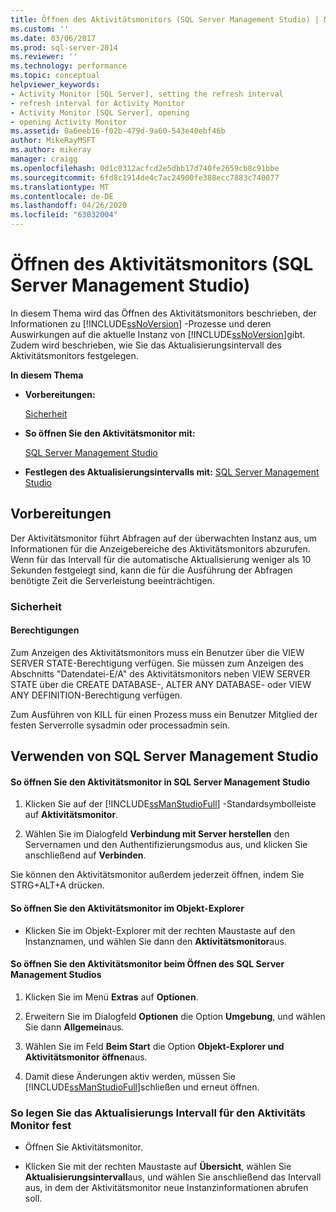 ```yaml
---
title: Öffnen des Aktivitätsmonitors (SQL Server Management Studio) | Microsoft-Dokumentation
ms.custom: ''
ms.date: 03/06/2017
ms.prod: sql-server-2014
ms.reviewer: ''
ms.technology: performance
ms.topic: conceptual
helpviewer_keywords:
- Activity Monitor [SQL Server], setting the refresh interval
- refresh interval for Activity Monitor
- Activity Monitor [SQL Server], opening
- opening Activity Monitor
ms.assetid: 0a6eeb16-f02b-479d-9a60-543e40ebf46b
author: MikeRayMSFT
ms.author: mikeray
manager: craigg
ms.openlocfilehash: 0d1c0312acfcd2e5dbb17d740fe2659cb8c91bbe
ms.sourcegitcommit: 6fd8c1914de4c7ac24900fe388ecc7883c740077
ms.translationtype: MT
ms.contentlocale: de-DE
ms.lasthandoff: 04/26/2020
ms.locfileid: "63032004"
---
```

# <a name="open-activity-monitor-sql-server-management-studio"></a>Öffnen des Aktivitätsmonitors (SQL Server Management Studio)
  In diesem Thema wird das Öffnen des Aktivitätsmonitors beschrieben, der Informationen zu [!INCLUDE[ssNoVersion](../../includes/ssnoversion-md.md)] -Prozesse und deren Auswirkungen auf die aktuelle Instanz von [!INCLUDE[ssNoVersion](../../includes/ssnoversion-md.md)]gibt. Zudem wird beschrieben, wie Sie das Aktualisierungsintervall des Aktivitätsmonitors festgelegen.  
  
 **In diesem Thema**  
  
-   **Vorbereitungen:**  
  
     [Sicherheit](#Security)  
  
-   **So öffnen Sie den Aktivitätsmonitor mit:**  
  
     [SQL Server Management Studio](#SSMSProcedure)  
  
-   **Festlegen des Aktualisierungsintervalls mit:**  [SQL Server Management Studio](#Refresh)  
  
##  <a name="before-you-begin"></a><a name="BeforeYouBegin"></a> Vorbereitungen  
 Der Aktivitätsmonitor führt Abfragen auf der überwachten Instanz aus, um Informationen für die Anzeigebereiche des Aktivitätsmonitors abzurufen. Wenn für das Intervall für die automatische Aktualisierung weniger als 10 Sekunden festgelegt sind, kann die für die Ausführung der Abfragen benötigte Zeit die Serverleistung beeinträchtigen.  
  
###  <a name="security"></a><a name="Security"></a> Sicherheit  
  
####  <a name="permissions"></a><a name="Permissions"></a> Berechtigungen  
 Zum Anzeigen des Aktivitätsmonitors muss ein Benutzer über die VIEW SERVER STATE-Berechtigung verfügen. Sie müssen zum Anzeigen des Abschnitts "Datendatei-E/A" des Aktivitätsmonitors neben VIEW SERVER STATE über die CREATE DATABASE-, ALTER ANY DATABASE- oder VIEW ANY DEFINITION-Berechtigung verfügen.  
  
 Zum Ausführen von KILL für einen Prozess muss ein Benutzer Mitglied der festen Serverrolle sysadmin oder processadmin sein.  
  
##  <a name="using-sql-server-management-studio"></a><a name="SSMSProcedure"></a> Verwenden von SQL Server Management Studio  
  
#### <a name="to-open-activity-monitor-in-sql-server-management-studio"></a>So öffnen Sie den Aktivitätsmonitor in SQL Server Management Studio  
  
1.  Klicken Sie auf der [!INCLUDE[ssManStudioFull](../../includes/ssmanstudiofull-md.md)] -Standardsymbolleiste auf **Aktivitätsmonitor**.  
  
2.  Wählen Sie im Dialogfeld **Verbindung mit Server herstellen** den Servernamen und den Authentifizierungsmodus aus, und klicken Sie anschließend auf **Verbinden**.  
  
 Sie können den Aktivitätsmonitor außerdem jederzeit öffnen, indem Sie STRG+ALT+A drücken.  
  
#### <a name="to-open-activity-monitor-in-object-explorer"></a>So öffnen Sie den Aktivitätsmonitor im Objekt-Explorer  
  
-   Klicken Sie im Objekt-Explorer mit der rechten Maustaste auf den Instanznamen, und wählen Sie dann den **Aktivitätsmonitor**aus.  
  
#### <a name="to-open-activity-monitor-when-opening-sql-server-management-studio"></a>So öffnen Sie den Aktivitätsmonitor beim Öffnen des SQL Server Management Studios  
  
1.  Klicken Sie im Menü **Extras** auf **Optionen**.  
  
2.  Erweitern Sie im Dialogfeld **Optionen** die Option **Umgebung**, und wählen Sie dann **Allgemein**aus.  
  
3.  Wählen Sie im Feld **Beim Start** die Option **Objekt-Explorer und Aktivitätsmonitor öffnen**aus.  
  
4.  Damit diese Änderungen aktiv werden, müssen Sie [!INCLUDE[ssManStudioFull](../../includes/ssmanstudiofull-md.md)]schließen und erneut öffnen.  
  
###  <a name="to-set-the-activity-monitor-refresh-interval"></a><a name="Refresh"></a>So legen Sie das Aktualisierungs Intervall für den Aktivitäts Monitor fest  
  
-   Öffnen Sie Aktivitätsmonitor.  
  
-   Klicken Sie mit der rechten Maustaste auf **Übersicht**, wählen Sie **Aktualisierungsintervall**aus, und wählen Sie anschließend das Intervall aus, in dem der Aktivitätsmonitor neue Instanzinformationen abrufen soll.  
  
  
